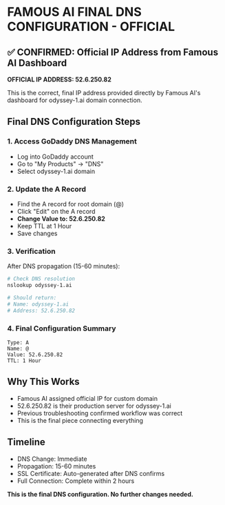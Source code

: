# FAMOUS AI FINAL DNS CONFIGURATION - OFFICIAL

## ✅ CONFIRMED: Official IP Address from Famous AI Dashboard

**OFFICIAL IP ADDRESS: 52.6.250.82**

This is the correct, final IP address provided directly by Famous AI's dashboard for odyssey-1.ai domain connection.

## Final DNS Configuration Steps

### 1. Access GoDaddy DNS Management
- Log into GoDaddy account
- Go to "My Products" → "DNS"
- Select odyssey-1.ai domain

### 2. Update the A Record
- Find the A record for root domain (@)
- Click "Edit" on the A record
- **Change Value to: 52.6.250.82**
- Keep TTL at 1 Hour
- Save changes

### 3. Verification
After DNS propagation (15-60 minutes):
```bash
# Check DNS resolution
nslookup odyssey-1.ai

# Should return:
# Name: odyssey-1.ai
# Address: 52.6.250.82
```

### 4. Final Configuration Summary
```
Type: A
Name: @
Value: 52.6.250.82
TTL: 1 Hour
```

## Why This Works
- Famous AI assigned official IP for custom domain
- 52.6.250.82 is their production server for odyssey-1.ai
- Previous troubleshooting confirmed workflow was correct
- This is the final piece connecting everything

## Timeline
- DNS Change: Immediate
- Propagation: 15-60 minutes
- SSL Certificate: Auto-generated after DNS confirms
- Full Connection: Complete within 2 hours

**This is the final DNS configuration. No further changes needed.**